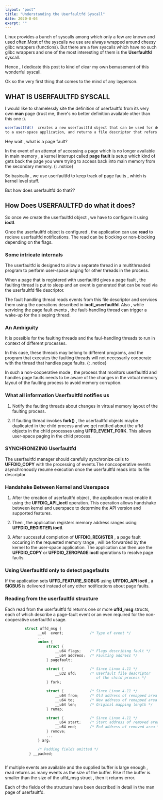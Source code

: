 ```yaml
---
layout: "post"
title: "Understanding the Userfaultfd Syscall"
date: 2020-8-04
exerpt: ""
---
```


Linux provides a bunch of syscalls among which only a few are known and used often.Most of the syscalls we use are always wrapped around cheesy glibc wrappers (functions). But there are a few syscalls which have no such glibc wrappers and one of the most interesting of them is the **Userfaultfd** syscall.

Hence , I dedicate this post to kind of clear my own bemusement of this wonderful syscall.

Ok so the very first thing that comes to the mind of any layperson.

## WHAT IS USERFAULTFD SYSCALL

I would like to shamelessly site the definition of userfaultfd from its very own **man** page (trust me, there's no better definition available other than this one :).

```sh
userfaultfd()  creates a new userfaultfd object that can be used for delegation of page-fault handling
to a user-space application, and returns a file descriptor that refers to the  new  object.

```

Hey wait , what is a page fault?

In the event of an attempt of accessing a page which is no longer available in main memory , a kernel interrupt called **page fault** is setup which kind of gets back the page you were trying to access back into main memory from the secondary memory.
{: .notice}


So basically , we use userfaultfd to keep track of page faults , which is kernel level stuff. 

But how does userfaultfd do that??

## How Does USERFAULTFD do what it does?

So once we create the userfaultfd object , we have to configure it using **ioctl**.

Once the userfaultfd object is configured , the application can use **read** to recieve userfaultfd notifications. The read can be blocking or non-blocking depending on the flags.

### Some intricate internals

The userfaultfd is designed to allow a separate thread in a multithreaded program to perform user-space paging for other threads in the process.

When a page that is registered with userfaultfd gives a page fault , the faulting thread is put to sleep and an event is generated that can be read via the userfaultfd file descriptor.

The fault handling thread reads events from this file descriptor and services them using the operations described in **ioctl\_userfaultfd**. Also , while servicing the page fault events , the fault-handling thread can trigger a wake-up for the sleeping thread.

### An Ambiguity

It is possible for the faulting threads and the faul-handling threads to run in context of different processes. 

In this case, these threads may belong to different programs, and the program that executes the faulting threads will not necessarily cooperate with the thread that handles page faults.
{: .notice}

In such a non-cooperative mode , the process that monitors userfaultfd and handles page faults needs to be aware of the changes in the virtual memory layout of the faulting process to avoid memory corruption.

### What all information Userfaultfd notifies us

1. Notify the faulting threads about changes in virtual memory layout of the faulting process.

2. If faulting thread invokes **fork()** , the userfaultfd objects maybe duplicated in the child process and we get notified about the uffd objects in the child processes using **UFFD\_EVENT\_FORK**. This allows user-space paging in the child process.


### SYNCHRONIZING Userfaultfd

The userfaultfd manager should carefully synchronize calls to **UFFDIO\_COPY** with the processing of events.The noncooperative events asynchronously resume execution once the userfaultfd reads into its file descriptor.

### Handshake Between Kernel and Userspace

1. After the creation of userfaultfd object , the application must enable it using the **UFFDIO\_API\_ioctl** operation. This operation allows handshake between kernel and userspace to determine the API version and supported features.

2. Then , the application registers memory address ranges using **UFFDIO\_REGISTER\ ioctl**. 

3. After successful completion of **UFFDIO\_REGISTER** , a page fault occuring in the requested memory range , will be forwarded by the kernel to the user-space application. The application can then use the **UFFDIO\_COPY** or **UFFDIO\_ZEROPAGE ioctl** operations to resolve page faults.

### Using Userfaultfd only to detect pagefaults

If the application sets **UFFD\_FEATURE\_SIGBUS** using **UFFDIO\_API ioctl** , a **SIGBUS** is delivered instead of any other notifications about page faults. 

### Reading from the userfaultfd structure

Each read from the userfaultfd fd returns one or more **uffd\_msg** structs, each of which describe a page-fault event or an even required for the non-cooperative userfaultfd usage.


```c
         struct uffd_msg {
               __u8  event;            /* Type of event */
               ...
               union {
                   struct {
                       __u64 flags;    /* Flags describing fault */
                       __u64 address;  /* Faulting address */
                   } pagefault;

                   struct {            /* Since Linux 4.11 */
                       __u32 ufd;      /* Userfault file descriptor
                                          of the child process */
                   } fork;

                   struct {            /* Since Linux 4.11 */
                       __u64 from;     /* Old address of remapped area */
                       __u64 to;       /* New address of remapped area */
                       __u64 len;      /* Original mapping length */
                   } remap;

                   struct {            /* Since Linux 4.11 */
                       __u64 start;    /* Start address of removed area */
                       __u64 end;      /* End address of removed area */
                   } remove;
                   ...
               } arg;

               /* Padding fields omitted */
           } __packed;



```

If multiple events are available and the supplied buffer is large enough , read returns as many events as the size of the buffer. Else if the buffer is smaller than the size of the uffd_msg struct , then it returns error.

Each of the fields of the structure have been described in detail in the man page of userfaultfd.


